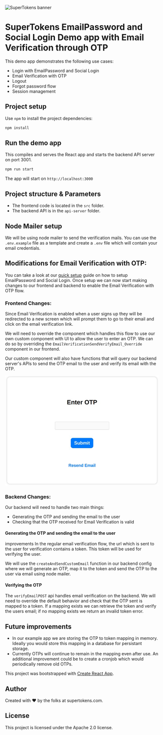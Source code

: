 ![SuperTokens banner](https://raw.githubusercontent.com/supertokens/supertokens-logo/master/images/Artboard%20%E2%80%93%2027%402x.png)

# SuperTokens EmailPassword and Social Login Demo app with Email Verification through OTP

This demo app demonstrates the following use cases:

-   Login with EmailPassword and Social Login
-   Email Verification with OTP
-   Logout
-   Forgot password flow
-   Session management

## Project setup

Use `npm` to install the project dependencies:

```bash
npm install
```

## Run the demo app

This compiles and serves the React app and starts the backend API server on port 3001.

```bash
npm run start
```

The app will start on `http://localhost:3000`

## Project structure & Parameters

-   The frontend code is located in the `src` folder.
-   The backend API is in the `api-server` folder.

## Node Mailer setup

We will be using node mailer to send the verification mails. You can use the `.env.example` file as a template and create a `.env` file which will contain your email credentials.

## Modifications for Email Verification with OTP:

You can take a look at our [quick setup](https://supertokens.com/docs/thirdpartyemailpassword/introduction) guide on how to setup EmailPassword and Social Login. Once setup we can now start making changes to our frontend and backend to enable the Email Verification with OTP flow.

### Frontend Changes:

Since Email Verification is enabled when a user signs up they will be redirected to a new screen which will prompt them to go to their email and click on the email verification link.

We will need to override the component which handles this flow to use our own custom component with UI to allow the user to enter an OTP. We can do so by overriding the `EmailVerificationSendVerifyEmail_Override` component in our frontend.

Our custom component will also have functions that will query our backend server's APIs to send the OTP email to the user and verify its email with the OTP.

![EmailVerification with OTP UI](./images/emailverification-with-otp.png)

### Backend Changes:

Our backend will need to handle two main things:

-   Generating the OTP and sending the email to the user
-   Checking that the OTP received for Email Verification is valid

#### Generating the OTP and sending the email to the user

improvements
In the regular email verification flow, the url which is sent to the user for verification contains a token. This token will be used for verifying the user.

We will use the `createAndSendCustomEmail` function in our backend config where we will generate an OTP, map it to the token and send the OTP to the user via email using node mailer.

#### Verifying the OTP

The `verifyEmailPOST` api handles email verification on the backend. We will need to override the default behavior and check that the OTP sent is mapped to a token. If a mapping exists we can retrieve the token and verify the users email; if no mapping exists we return an invalid token error.

## Future improvements

-   In our example app we are storing the OTP to token mapping in memory. Ideally you would store this mapping in a database for persistant storage.
-   Currently OTPs will continue to remain in the mapping even after use. An additional improvement could be to create a cronjob which would periodically remove old OTPs.

This project was bootstrapped with [Create React App](https://github.com/facebook/create-react-app).

## Author

Created with :heart: by the folks at supertokens.com.

## License

This project is licensed under the Apache 2.0 license.
